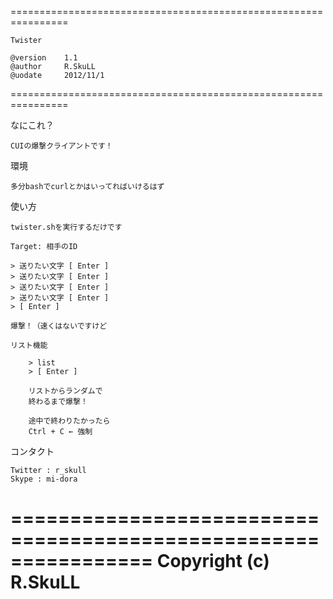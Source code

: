 ================================================================

    Twister

    @version    1.1
    @author     R.SkuLL
    @uodate     2012/11/1

================================================================

なにこれ？

    CUIの爆撃クライアントです！

環境

    多分bashでcurlとかはいってればいけるはず

使い方

    twister.shを実行するだけです

    Target: 相手のID

    > 送りたい文字 [ Enter ]
    > 送りたい文字 [ Enter ]
    > 送りたい文字 [ Enter ]
    > 送りたい文字 [ Enter ]
    > [ Enter ]

    爆撃！（速くはないですけど

    リスト機能

        > list
        > [ Enter ]

        リストからランダムで
        終わるまで爆撃！

        途中で終わりたかったら
        Ctrl + C ← 強制

コンタクト

    Twitter : r_skull
    Skype : mi-dora

================================================================
    Copyright (c) R.SkuLL
================================================================
